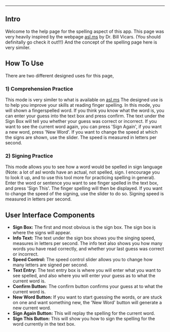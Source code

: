 ___
## Intro
Welcome to the help page for the spelling aspect of this app. This page was very heavily inspired by the webpage [asl.ms](https://asl.ms) by Dr. Bill Vicars. (You should definitally go check it out!!!) And the concept of the spelling page here is very similer.
## How To Use
There are two different designed uses for this page,
### 1) Comprehension Practice
This mode is very similer to what is available on [asl.ms](https://asl.ms) The designed use is to help you improve your skills at reading finger spelling. In this mode, you will shown a fingerspelled word. If you think you know what the word is, you can enter your guess into the text box and press confirm. The text under the Sign Box will tell you whether your guess was correct or incorrect. If you want to see the current word again, you can press 'Sign Again', if you want a new word, press 'New Word'. If you want to change the speed at which the signs are shown, use the slider. The speed is measured in letters per second.
### 2) Signing Practice
This mode allows you to see how a word would be spelled in sign language (Note: a lot of asl words have an actual, not spelled, sign. I encourage you to look it up, and to use this tool more for practicing spelling in general). Enter the word or sentence you want to see finger spelled in the text box, and press 'Sign This'. The finger spelling will then be displayed. If you want to change the speed of the signing, use the slider to do so. Signing speed is measured in letters per second.

## User Interface Components
- **Sign Box:** The first and most obvious is the sign box. The sign box is where the signs will appear. 
- **Info Text:** The text under the sign box shows you the singing speed, measures in letters per second. The info text also shows you how many words you have read correctly, and whether your last guess was correct or incorrect.
- **Speed Control:** The speed control slider allows you to change how many letters are signed per second.
- **Text Entry:** The text entry box is where you will enter what you want to see spelled, and also where you will enter your guess as to what the current word is.
- **Confirm Button:** The confirm button confirms your guess at to what the current word is.
- **New Word Button:** If you want to start guessing the words, or are stuck on one and want something new, the 'New Word' button will generate a new current word.
- **Sign Again Button:**
This will replay the spelling for the current word.
- **Sign This Button:** This will show you how to sign the spelling for the word currently in the text box.